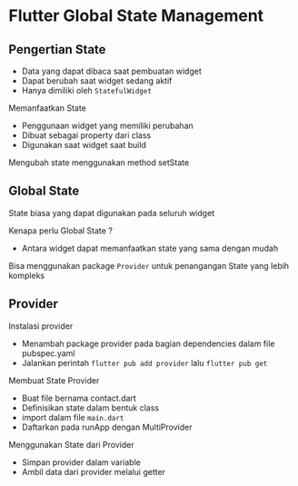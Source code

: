 # Flutter Global State Management

## Pengertian State

- Data yang dapat dibaca saat pembuatan widget
- Dapat berubah saat widget sedang aktif
- Hanya dimiliki oleh `StatefulWidget`

Memanfaatkan State

- Penggunaan widget yang memiliki perubahan
- Dibuat sebagai property dari class
- Digunakan saat widget saat build

Mengubah state menggunakan method setState

## Global State

State biasa yang dapat digunakan pada seluruh widget

Kenapa perlu Global State ?

- Antara widget dapat memanfaatkan state yang sama dengan mudah

Bisa menggunakan package `Provider` untuk penangangan State yang lebih kompleks

## Provider

Instalasi provider

- Menambah package provider pada bagian dependencies dalam file pubspec.yaml
- Jalankan perintah `flutter pub add provider` lalu `flutter pub get`

Membuat State Provider

- Buat file bernama contact.dart
- Definisikan state dalam bentuk class
- import dalam file `main.dart`
- Daftarkan pada runApp dengan MultiProvider

Menggunakan State dari Provider

- Simpan provider dalam variable
- Ambil data dari provider melalui getter
